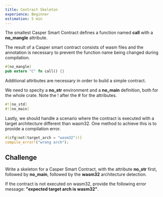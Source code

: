 ```yaml
---
title: Contract Skeleton
experience: Beginner
estimation: 5 min
---
```


The smallest Casper Smart Contract defines a function named **call** with a **no_mangle** attribute.

The result of a Casper smart contract consists of wasm files and the annotation is necessary to prevent the function name being changed during compilation.

```rust
#[no_mangle]
pub extern "C" fn call() {}
```

Additional attributes are necessary in order to build a simple contract.

We need to specity a **no_str** environment and a **no_main** definition, both for the whole crate. Note the ! after the # for the attributes.

```rust
#![no_std]
#![no_main]
```

Lastly, we should handle a scenario where the contract is executed with a target architecture different than wasm32. One method to achieve this is to provide a compilation error.

```rust
#[cfg(not(target_arch = "wasm32"))]
compile_error!("wrong arch");
```

## Challenge

Write a skeleton for a Casper Smart Contract, with the attribute **no_str** first, followed by **no_main**, followed by the **wasm32** architecture detection.

If the contract is not executed on wasm32, provide the following error message:
**"expected target arch is wasm32"**.
